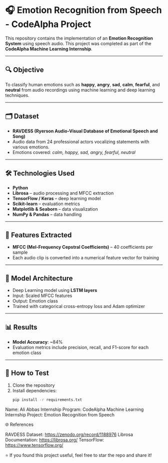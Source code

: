 # 🎧 Emotion Recognition from Speech - CodeAlpha Project

This repository contains the implementation of an **Emotion Recognition System** using speech audio. This project was completed as part of the **CodeAlpha Machine Learning Internship**.

---

## 🔍 Objective

To classify human emotions such as **happy**, **angry**, **sad**, **calm**, **fearful**, and **neutral** from audio recordings using machine learning and deep learning techniques.

---

## 🗂️ Dataset

- **RAVDESS (Ryerson Audio-Visual Database of Emotional Speech and Song)**
- Audio data from 24 professional actors vocalizing statements with various emotions.
- Emotions covered: *calm, happy, sad, angry, fearful, neutral*

---

## 🛠️ Technologies Used

- **Python**
- **Librosa** – audio processing and MFCC extraction
- **TensorFlow / Keras** – deep learning model
- **Scikit-learn** – evaluation metrics
- **Matplotlib & Seaborn** – data visualization
- **NumPy & Pandas** – data handling

---

## 🎯 Features Extracted

- **MFCC (Mel-Frequency Cepstral Coefficients)** – 40 coefficients per sample
- Each audio clip is converted into a numerical feature vector for training

---

## 🤖 Model Architecture

- Deep Learning model using **LSTM layers**
- Input: Scaled MFCC features
- Output: Emotion class
- Trained with categorical cross-entropy loss and Adam optimizer

---

## 📊 Results

- **Model Accuracy**: ~84%
- Evaluation metrics include precision, recall, and F1-score for each emotion class

---

## 🧪 How to Test

1. Clone the repository
2. Install dependencies:
   ```bash
   pip install -r requirements.txt
Name: Ali Abbas
Internship Program: CodeAlpha Machine Learning Internship
Project: Emotion Recognition from Speech

🌐 References

RAVDESS Dataset: https://zenodo.org/record/1188976
Librosa Documentation: https://librosa.org/
TensorFlow: https://www.tensorflow.org/


⭐ If you found this project useful, feel free to star the repo and share it!
